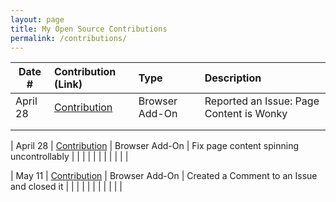 ```yaml
---
layout: page
title: My Open Source Contributions
permalink: /contributions/
---
```


<!--
Type of the contribution should be "Wikipedia edit", "OpenStreet Map feature", "Documentation", "Course website", "Blog",
"Browser Add-on", etc.

The description should include a brief summary of what you did.

The link should bring us to a public page that shows your contribution. 

Replace the first row with your own contribution. 

-->

| Date #       | Contribution (Link)  | Type  | Description |
|---|:---|:---|:---|
| April 28 | [Contribution](https://github.com/ossd-sp22/slap-a-fetti/issues/7)  | Browser Add-On  | Reported an Issue: Page Content is Wonky |
|     |     |     |      |
|     |     |     |      |

| April 28 | [Contribution](https://github.com/ossd-sp22/slap-a-fetti/pull/8)  | Browser Add-On  | Fix page content spinning uncontrollably |
|     |     |     |      |
|     |     |     |      |


| May 11 | [Contribution](https://github.com/ossd-sp22/slap-a-fetti/issues/7#issuecomment-1124448422)  | Browser Add-On  | Created a Comment to an Issue and closed it |
|     |     |     |      |
|     |     |     |      |